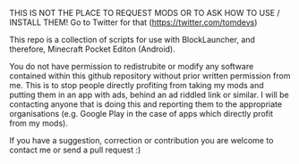 THIS IS NOT THE PLACE TO REQUEST MODS OR TO ASK HOW TO USE / INSTALL THEM! Go to Twitter for that (https://twitter.com/tomdevs)

This repo is a collection of scripts for use with BlockLauncher, and therefore, Minecraft Pocket Editon (Android).

You do not have permission to redistrubite or modify any software contained within this github repository without prior written permission from me. This is to stop people directly profiting from taking my mods and putting them in an app with ads, behind an ad riddled link or similar. I will be contacting anyone that is doing this and reporting them to the appropriate organisations (e.g. Google Play in the case of apps which directly profit from my mods).

If you have a suggestion, correction or contribution you are welcome to contact me or send a pull request :)
